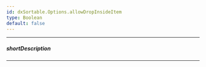 ```yaml
---
id: dxSortable.Options.allowDropInsideItem
type: Boolean
default: false
---
```

---
##### shortDescription
<!-- Description goes here -->

---
<!-- Description goes here -->